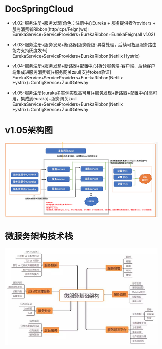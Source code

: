 # DocSpringCloud


* v1.02-服务注册+服务发现[角色：注册中心Eureka + 服务提供者Providers + 服务消费者Ribbon(http/tcp)/Feign(ws)]
EurekaService+ServiceProviders+EurekaRibbon+EurekaFeign(all v1.02)


* v1.03-服务注册+服务发现+断路器[服务降级-异常处理，后续可拓展服务路由能力支持灰度发布]
EurekaService+ServiceProviders+EurekaRibbon(Netflix Hystrix)


* v1.04-服务注册+服务发现+断路器+配置中心[拆分服务端-客户端，后续客户端集成进服务消费者]+服务网关zuul[支持token验证]
EurekaService+ServiceProviders+EurekaRibbon(Netflix Hystrix)+ConfigService+ZuulGateway


* v1.05-服务注册[euraka多实例实现高可用]+服务发现+断路器+配置中心[高可用，集成到euraka]+服务网关zuul
EurekaService+ServiceProviders+EurekaRibbon(Netflix Hystrix)+ConfigService+ZuulGateway







# v1.05架构图
![架构图](images/v1.05.png)


# 微服务架构技术栈
![微服务架构技术栈-网上看到的图(侵联删)](images/microservice.jpg)

